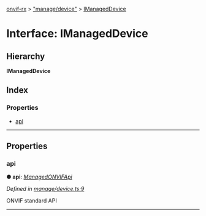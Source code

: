 [onvif-rx](../README.md) > ["manage/device"](../modules/_manage_device_.md) > [IManagedDevice](../interfaces/_manage_device_.imanageddevice.md)

# Interface: IManagedDevice

## Hierarchy

**IManagedDevice**

## Index

### Properties

* [api](_manage_device_.imanageddevice.md#api)

---

## Properties

<a id="api"></a>

###  api

**● api**: *[ManagedONVIFApi](../classes/_api_index_.managedonvifapi.md)*

*Defined in [manage/device.ts:9](https://github.com/patrickmichalina/onvif-rx/blob/3ab1739/src/manage/device.ts#L9)*

ONVIF standard API

___


